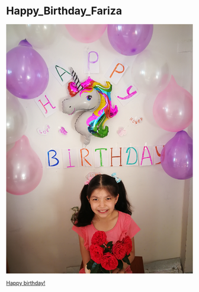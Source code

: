 # Happy_Birthday_Fariza

![С днем рождения ФАРИЗА](3.jpg)

[Happy birthday!](https://zafarhamidov.github.io/Happy_Birthday_Fariza/)
